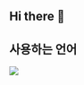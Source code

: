 ## Hi there 👋

<!--
**dongdongey/dongdongey** is a ✨ _special_ ✨ repository because its `README.md` (this file) appears on your GitHub profile.

Here are some ideas to get you started:

- 🔭 I’m currently working on ...
- 🌱 I’m currently learning ...
- 👯 I’m looking to collaborate on ...
- 🤔 I’m looking for help with ...
- 💬 Ask me about ...
- 📫 How to reach me: ...
- 😄 Pronouns: ...
- ⚡ Fun fact: ...
-->

## 사용하는 언어

<img align="center" src="https://github-readme-stats.vercel.app/api/top-langs/?username=dongdongey&layout=compact&theme=tokyonight&langs_count=6" />
